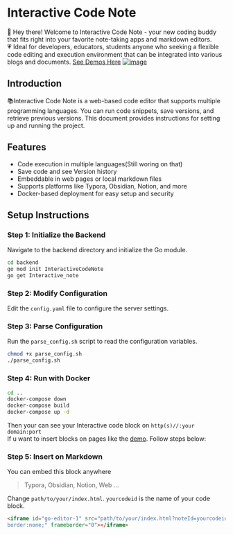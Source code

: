 # Interactive Code Note  
👋 Hey there! Welcome to Interactive Code Note - your new coding buddy that fits right into your favorite note-taking apps and markdown editors.  
:heartpulse: Ideal for developers, educators, students anyone who  seeking a flexible code editing and execution environment that can be integrated into various blogs and documents.
[See Demos Here](https://blog.piger.tech/posts/2024/07/test/)
[![image](https://github.com/user-attachments/assets/23ae7fc9-dcf5-4bba-9d16-f0bab70cc6dc)](https://blog.piger.tech/posts/2024/07/test/)
## Introduction

:books:Interactive Code Note is a web-based code editor that supports multiple programming languages. You can run code snippets, save versions, and retrieve previous versions. This document provides instructions for setting up and running the project.
## Features
- Code execution in multiple languages(Still woring on that)
- Save code and see Version history
- Embeddable in web pages or local markdown files
- Supports platforms like Typora, Obsidian, Notion, and more
- Docker-based deployment for easy setup and security

## Setup Instructions

### Step 1: Initialize the Backend

Navigate to the backend directory and initialize the Go module.

```sh
cd backend
go mod init InteractiveCodeNote
go get Interactive_note
```
### Step 2: Modify Configuration
Edit the `config.yaml` file to configure the server settings.  

### Step 3: Parse Configuration  
Run the `parse_config.sh` script to read the configuration variables.
```sh
chmod +x parse_config.sh
./parse_config.sh
```
### Step 4: Run with Docker  
```sh
cd ..
docker-compose down
docker-compose build
docker-compose up -d
```
Then your can see your Interactive code block on `http(s)//:your domain:port`  
If u want to insert blocks on pages like the [demo](https://blog.piger.tech/posts/2024/07/test/). 
Follow steps below:
### Step 5: Insert on Markdown  
You can embed this block anywhere  
> Typora, Obsidian, Notion, Web ...

Change  `path/to/your/index.html`. `yourcodeid` is the name of your code block.
```html
<iframe id="go-editor-1" src="path/to/your/index.html?noteId=yourcodeid" style="width:100%; height:500px;
border:none;" frameborder="0"></iframe>
```

